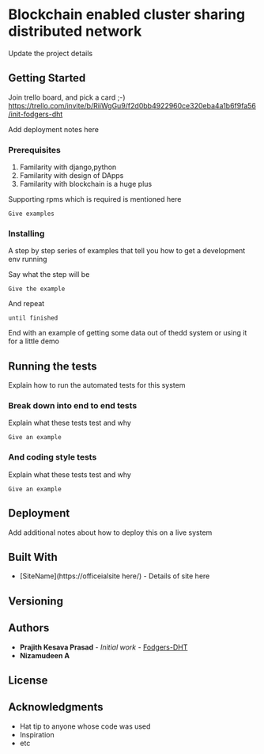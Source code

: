 # Blockchain enabled cluster sharing distributed network

Update the project details
## Getting Started

Join trello board, and pick a card ;-)
https://trello.com/invite/b/RiiWgGu9/f2d0bb4922960ce320eba4a1b6f9fa56/init-fodgers-dht

Add deployment notes here
### Prerequisites

1) Familarity with django,python
2) Familarity with design of DApps
3) Familarity with blockchain is a huge plus

Supporting rpms which is required is mentioned here
```
Give examples
```

### Installing

A step by step series of examples that tell you how to get a development env running

Say what the step will be

```
Give the example
```

And repeat

```
until finished
```

End with an example of getting some data out of thedd system or using it for a little demo

## Running the tests

Explain how to run the automated tests for this system

### Break down into end to end tests

Explain what these tests test and why

```
Give an example
```

### And coding style tests

Explain what these tests test and why

```
Give an example
```

## Deployment

Add additional notes about how to deploy this on a live system

## Built With

* [SiteName](https://officeialsite here/) - Details of site here 


## Versioning


## Authors

* **Prajith Kesava Prasad** - *Initial work* - [Fodgers-DHT](https://github.com/prajith007007)
* **Nizamudeen A**

## License


## Acknowledgments

* Hat tip to anyone whose code was used
* Inspiration
* etc

